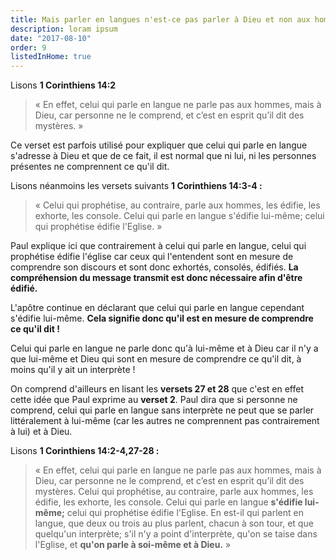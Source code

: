 ```yaml
---
title: Mais parler en langues n'est-ce pas parler à Dieu et non aux hommes selon Paul ? Doit-on même comprendre ce que l'on dit ?
description: loram ipsum
date: "2017-08-10"
order: 9
listedInHome: true
---
```


Lisons **1 Corinthiens 14:2**

> « En effet, celui qui parle en langue ne parle pas aux hommes, mais à Dieu, car personne ne le comprend, et c’est en esprit qu’il dit des mystères. »

Ce verset est parfois utilisé pour expliquer que celui qui parle en langue s'adresse à Dieu et que de ce fait, il est normal que ni lui, ni les personnes présentes ne comprennent ce qu'il dit.

Lisons néanmoins les versets suivants **1 Corinthiens 14:3-4 :**

> « Celui qui prophétise, au contraire, parle aux hommes, les édifie, les exhorte, les console. Celui qui parle en langue s'édifie lui-même; celui qui prophétise édifie l'Eglise. »

Paul explique ici que contrairement à celui qui parle en langue, celui qui prophétise édifie l'église car ceux qui l'entendent sont en mesure de comprendre son discours et sont donc exhortés, consolés, édifiés. **La compréhension du message transmit est donc nécessaire afin d'être édifié.**

L'apôtre continue en déclarant que celui qui parle en langue cependant s'édifie lui-même. **Cela signifie donc qu'il est en mesure de comprendre ce qu'il dit !**

Celui qui parle en langue ne parle donc qu'à lui-même et à Dieu car il n'y a que lui-même et Dieu qui sont en mesure de comprendre ce qu'il dit, à moins qu'il y ait un interprète !

On comprend d'ailleurs en lisant les **versets 27 et 28** que c'est en effet cette idée que Paul exprime au **verset 2**. Paul dira que si personne ne comprend, celui qui parle en langue sans interprète ne peut que se parler littéralement à lui-même (car les autres ne comprennent pas contrairement à lui) et à Dieu.

Lisons **1 Corinthiens 14:2-4,27-28 :**

> « En effet, celui qui parle en langue ne parle pas aux hommes, mais à Dieu, car personne ne le comprend, et c’est en esprit qu’il dit des mystères. Celui qui prophétise, au contraire, parle aux hommes, les édifie, les exhorte, les console. Celui qui parle en langue **s'édifie lui-même;** celui qui prophétise édifie l'Eglise. En est-il qui parlent en langue, que deux ou trois au plus parlent, chacun à son tour, et que quelqu'un interprète; s'il n'y a point d'interprète, qu'on se taise dans l'Eglise, et **qu'on parle à soi-même et à Dieu.** »